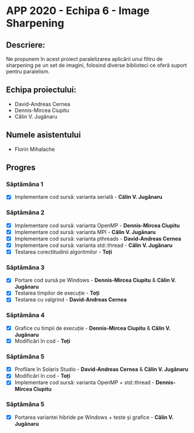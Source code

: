 # APP 2020 - Echipa 6 - Image Sharpening

## Descriere:
Ne propunem în acest proiect paralelizarea aplicării unui filtru de sharpening
pe un set de imagini, folosind diverse biblioteci ce oferă suport pentru paralelism.

## Echipa proiectului:
- David-Andreas Cernea
- Dennis-Mircea Ciupitu
- Călin V. Jugănaru

## Numele asistentului
- Florin Mihalache

## Progres
### Săptămâna 1
- [x] Implementare cod sursă: varianta serială     - **Călin V. Jugănaru**

### Săptămâna 2
- [x] Implementare cod sursă: varianta OpenMP      - **Dennis-Mircea Ciupitu**
- [x] Implementare cod sursă: varianta MPI         - **Călin V. Jugănaru**
- [x] Implementare cod sursă: varianta pthreads    - **David-Andreas Cernea**
- [x] Implementare cod sursă: varianta std::thread - **Călin V. Jugănaru**
- [x] Testarea corectitudinii algoritmilor         - **Toți**

### Săptămâna 3
- [x] Portare cod sursă pe Windows  - **Dennis-Mircea Ciupitu** & **Călin V. Jugănaru**
- [x] Testarea timpilor de execuție - **Toți**
- [x] Testarea cu valgrind          - **David-Andreas Cernea**

### Săptămâna 4
- [x] Grafice cu timpii de execuție - **Dennis-Mircea Ciupitu** & **Călin V. Jugănaru**
- [x] Modificări în cod             - **Toți**

### Săptămâna 5
- [x] Profilare în Solaris Studio   - **David-Andreas Cernea** & **Călin V. Jugănaru**
- [x] Modificări în cod             - **Toți**
- [x] Implementare cod sursă: varianta OpenMP + std::thread - **Dennis-Mircea Ciupitu**

### Săptămâna 5
- [x] Portarea variantei hibride pe Windows + teste și grafice - **Călin V. Jugănaru**